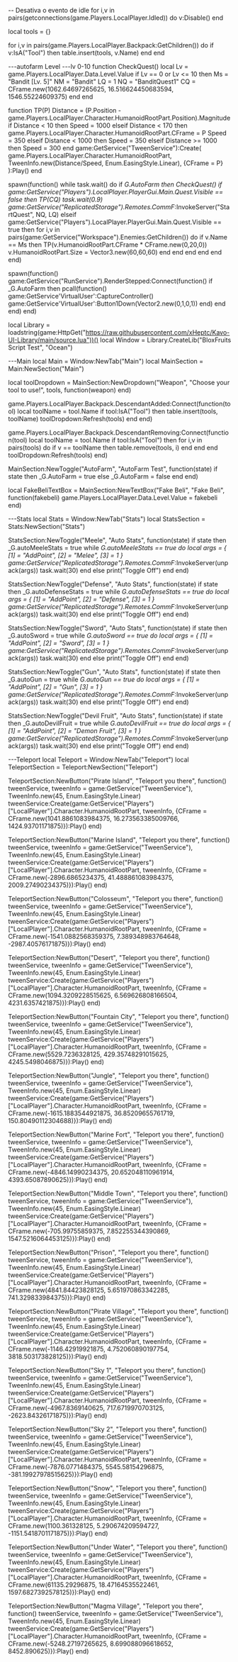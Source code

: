 -- Desativa o evento de idle
for i,v in pairs(getconnections(game.Players.LocalPlayer.Idled)) do
    v:Disable()
end

local tools = {}

for i,v in pairs(game.Players.LocalPlayer.Backpack:GetChildren()) do
    if v:IsA("Tool") then
        table.insert(tools, v.Name)
    end
end

---autofarm Level
---lv 0-10
function CheckQuest()
    local Lv = game.Players.LocalPlayer.Data.Level.Value
    if Lv == 0 or Lv <= 10 then
        Ms = "Bandit [Lv. 5]"
        NM = "Bandit"
        LQ = 1
        NQ = "BanditQuest1"
        CQ = CFrame.new(1062.64697265625, 16.516624450683594, 1546.55224609375)
    end
end

function TP(P)
    Distance = (P.Position - game.Players.LocalPlayer.Character.HumanoidRootPart.Position).Magnitude
    if Distance < 10 then
        Speed = 1000
    elseif Distance < 170 then
        game.Players.LocalPlayer.Character.HumanoidRootPart.CFrame = P
        Speed = 350
    elseif Distance < 1000 then
        Speed = 350
    elseif Distance >= 1000 then
        Speed = 300
    end
    game:GetService("TweenService"):Create(
        game.Players.LocalPlayer.Character.HumanoidRootPart,
        TweenInfo.new(Distance/Speed, Enum.EasingStyle.Linear),
        {CFrame = P}
    ):Play()
end

spawn(function()
    while task.wait() do
        if _G.AutoFarm then
            CheckQuest()
            if game:GetService("Players").LocalPlayer.PlayerGui.Main.Quest.Visible == false then
                TP(CQ)
                task.wait(0.9)
                game:GetService("ReplicatedStorage").Remotes.CommF_:InvokeServer("StartQuest", NQ, LQ)
            elseif game:GetService("Players").LocalPlayer.PlayerGui.Main.Quest.Visible == true then
                for i,v in pairs(game:GetService("Workspace").Enemies:GetChildren()) do
                    if v.Name == Ms then
                        TP(v.HumanoidRootPart.CFrame * CFrame.new(0,20,0))
                        v.HumanoidRootPart.Size = Vector3.new(60,60,60)
                    end
                end
            end
        end
    end
end)

spawn(function()
    game:GetService("RunService").RenderStepped:Connect(function()
        if _G.AutoFarm then
            pcall(function()
                game:GetService'VirtualUser':CaptureController()
                game:GetService'VirtualUser':Button1Down(Vector2.new(0,1,0,1))
            end)
        end
    end)
end)

local Library = loadstring(game:HttpGet("https://raw.githubusercontent.com/xHeptc/Kavo-UI-Library/main/source.lua"))()
local Window = Library.CreateLib("BloxFruits Script Test", "Ocean")

---Main
local Main = Window:NewTab("Main")
local MainSection = Main:NewSection("Main")

local toolDropdown = MainSection:NewDropdown("Weapon", "Choose your tool to use!", tools, function(weapon)
end)

game.Players.LocalPlayer.Backpack.DescendantAdded:Connect(function(tool)
    local toolName = tool.Name
    if tool:IsA("Tool") then
        table.insert(tools, toolName)
        toolDropdown:Refresh(tools)
    end
end)

game.Players.LocalPlayer.Backpack.DescendantRemoving:Connect(function(tool)
    local toolName = tool.Name
    if tool:IsA("Tool") then
        for i,v in pairs(tools) do
            if v == toolName then
                table.remove(tools, i)
            end
        end	
    end
    toolDropdown:Refresh(tools)
end)

MainSection:NewToggle("AutoFarm", "AutoFarm Test", function(state)
    if state then
        _G.AutoFarm = true
    else
        _G.AutoFarm = false
    end
end)

local FakeBeliTextBox = MainSection:NewTextBox("Fake Beli", "Fake Beli", function(fakebeli)
    game.Players.LocalPlayer.Data.Level.Value = fakebeli
end)

---Stats
local Stats = Window:NewTab("Stats")
local StatsSection = Stats:NewSection("Stats")

StatsSection:NewToggle("Meele", "Auto Stats", function(state)
    if state then
        _G.autoMeeleStats = true
        while _G.autoMeeleStats == true do
            local args = {
                [1] = "AddPoint",
                [2] = "Melee",
                [3] = 1
            }
            game:GetService("ReplicatedStorage").Remotes.CommF_:InvokeServer(unpack(args))
            task.wait(30)
        end
    else
        print("Toggle Off")
    end
end)

StatsSection:NewToggle("Defense", "Auto Stats", function(state)
    if state then
        _G.autoDefenseStats = true
        while _G.autoDefenseStats == true do
            local args = {
                [1] = "AddPoint",
                [2] = "Defense",
                [3] = 1
            }
            game:GetService("ReplicatedStorage").Remotes.CommF_:InvokeServer(unpack(args))
            task.wait(30)
        end
    else
        print("Toggle Off")
    end
end)

StatsSection:NewToggle("Sword", "Auto Stats", function(state)
    if state then
        _G.autoSword = true
        while _G.autoSword == true do
            local args = {
                [1] = "AddPoint",
                [2] = "Sword",
                [3] = 1
            }
            game:GetService("ReplicatedStorage").Remotes.CommF_:InvokeServer(unpack(args))
            task.wait(30)
        end
    else
        print("Toggle Off")
    end
end)

StatsSection:NewToggle("Gun", "Auto Stats", function(state)
    if state then
        _G.autoGun = true
        while _G.autoGun == true do
            local args = {
                [1] = "AddPoint",
                [2] = "Gun",
                [3] = 1
            }
            game:GetService("ReplicatedStorage").Remotes.CommF_:InvokeServer(unpack(args))
            task.wait(30)
        end
    else
        print("Toggle Off")
    end
end)

StatsSection:NewToggle("Devil Fruit", "Auto Stats", function(state)
    if state then
        _G.autoDevilFruit = true
        while _G.autoDevilFruit == true do
            local args = {
                [1] = "AddPoint",
                [2] = "Demon Fruit",
                [3] = 1
            }
            game:GetService("ReplicatedStorage").Remotes.CommF_:InvokeServer(unpack(args))
            task.wait(30)
        end
    else
        print("Toggle Off")
    end
end)

---Teleport
local Teleport = Window:NewTab("Teleport")
local TeleportSection = Teleport:NewSection("Teleport")

TeleportSection:NewButton("Pirate Island", "Teleport you there", function()
    tweenService, tweenInfo = game:GetService("TweenService"), TweenInfo.new(45, Enum.EasingStyle.Linear)
    tweenService:Create(game:GetService("Players")["LocalPlayer"].Character.HumanoidRootPart, tweenInfo, {CFrame = CFrame.new(1041.8861083984375, 16.273563385009766, 1424.93701171875)}):Play()
end)

TeleportSection:NewButton("Marine Island", "Teleport you there", function()
    tweenService, tweenInfo = game:GetService("TweenService"), TweenInfo.new(45, Enum.EasingStyle.Linear)
    tweenService:Create(game:GetService("Players")["LocalPlayer"].Character.HumanoidRootPart, tweenInfo, {CFrame = CFrame.new(-2896.6865234375, 41.488861083984375, 2009.27490234375)}):Play()
end)

TeleportSection:NewButton("Colosseum", "Teleport you there", function()
    tweenService, tweenInfo = game:GetService("TweenService"), TweenInfo.new(45, Enum.EasingStyle.Linear)
    tweenService:Create(game:GetService("Players")["LocalPlayer"].Character.HumanoidRootPart, tweenInfo, {CFrame = CFrame.new(-1541.0882568359375, 7.389348983764648, -2987.40576171875)}):Play()
end)

TeleportSection:NewButton("Desert", "Teleport you there", function()
    tweenService, tweenInfo = game:GetService("TweenService"), TweenInfo.new(45, Enum.EasingStyle.Linear)
    tweenService:Create(game:GetService("Players")["LocalPlayer"].Character.HumanoidRootPart, tweenInfo, {CFrame = CFrame.new(1094.3209228515625, 6.569626808166504, 4231.6357421875)}):Play()
end)

TeleportSection:NewButton("Fountain City", "Teleport you there", function()
    tweenService, tweenInfo = game:GetService("TweenService"), TweenInfo.new(45, Enum.EasingStyle.Linear)
    tweenService:Create(game:GetService("Players")["LocalPlayer"].Character.HumanoidRootPart, tweenInfo, {CFrame = CFrame.new(5529.7236328125, 429.35748291015625, 4245.5498046875)}):Play()
end)

TeleportSection:NewButton("Jungle", "Teleport you there", function()
    tweenService, tweenInfo = game:GetService("TweenService"), TweenInfo.new(45, Enum.EasingStyle.Linear)
    tweenService:Create(game:GetService("Players")["LocalPlayer"].Character.HumanoidRootPart, tweenInfo, {CFrame = CFrame.new(-1615.1883544921875, 36.85209655761719, 150.80490112304688)}):Play()
end)

TeleportSection:NewButton("Marine Fort", "Teleport you there", function()
    tweenService, tweenInfo = game:GetService("TweenService"), TweenInfo.new(45, Enum.EasingStyle.Linear)
    tweenService:Create(game:GetService("Players")["LocalPlayer"].Character.HumanoidRootPart, tweenInfo, {CFrame = CFrame.new(-4846.14990234375, 20.652048110961914, 4393.65087890625)}):Play()
end)

TeleportSection:NewButton("Middle Town", "Teleport you there", function()
    tweenService, tweenInfo = game:GetService("TweenService"), TweenInfo.new(45, Enum.EasingStyle.Linear)
    tweenService:Create(game:GetService("Players")["LocalPlayer"].Character.HumanoidRootPart, tweenInfo, {CFrame = CFrame.new(-705.99755859375, 7.852255344390869, 1547.5216064453125)}):Play()
end)

TeleportSection:NewButton("Prison", "Teleport you there", function()
    tweenService, tweenInfo = game:GetService("TweenService"), TweenInfo.new(45, Enum.EasingStyle.Linear)
    tweenService:Create(game:GetService("Players")["LocalPlayer"].Character.HumanoidRootPart, tweenInfo, {CFrame = CFrame.new(4841.84423828125, 5.651970863342285, 741.329833984375)}):Play()
end)

TeleportSection:NewButton("Pirate Village", "Teleport you there", function()
    tweenService, tweenInfo = game:GetService("TweenService"), TweenInfo.new(45, Enum.EasingStyle.Linear)
    tweenService:Create(game:GetService("Players")["LocalPlayer"].Character.HumanoidRootPart, tweenInfo, {CFrame = CFrame.new(-1146.42919921875, 4.752060890197754, 3818.503173828125)}):Play()
end)

TeleportSection:NewButton("Sky 1", "Teleport you there", function()
    tweenService, tweenInfo = game:GetService("TweenService"), TweenInfo.new(45, Enum.EasingStyle.Linear)
    tweenService:Create(game:GetService("Players")["LocalPlayer"].Character.HumanoidRootPart, tweenInfo, {CFrame = CFrame.new(-4967.8369140625, 717.6719970703125, -2623.84326171875)}):Play()
end)

TeleportSection:NewButton("Sky 2", "Teleport you there", function()
    tweenService, tweenInfo = game:GetService("TweenService"), TweenInfo.new(45, Enum.EasingStyle.Linear)
    tweenService:Create(game:GetService("Players")["LocalPlayer"].Character.HumanoidRootPart, tweenInfo, {CFrame = CFrame.new(-7876.0771484375, 5545.58154296875, -381.19927978515625)}):Play()
end)

TeleportSection:NewButton("Snow", "Teleport you there", function()
    tweenService, tweenInfo = game:GetService("TweenService"), TweenInfo.new(45, Enum.EasingStyle.Linear)
    tweenService:Create(game:GetService("Players")["LocalPlayer"].Character.HumanoidRootPart, tweenInfo, {CFrame = CFrame.new(1100.361328125, 5.290674209594727, -1151.5418701171875)}):Play()
end)

TeleportSection:NewButton("Under Water", "Teleport you there", function()
    tweenService, tweenInfo = game:GetService("TweenService"), TweenInfo.new(45, Enum.EasingStyle.Linear)
    tweenService:Create(game:GetService("Players")["LocalPlayer"].Character.HumanoidRootPart, tweenInfo, {CFrame = CFrame.new(61135.29296875, 18.47164535522461, 1597.6827392578125)}):Play()
end)

TeleportSection:NewButton("Magma Village", "Teleport you there", function()
    tweenService, tweenInfo = game:GetService("TweenService"), TweenInfo.new(45, Enum.EasingStyle.Linear)
    tweenService:Create(game:GetService("Players")["LocalPlayer"].Character.HumanoidRootPart, tweenInfo, {CFrame = CFrame.new(-5248.27197265625, 8.699088096618652, 8452.890625)}):Play()
end)
